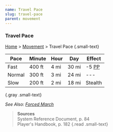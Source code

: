 ```yaml
---
name: Travel Pace
slug: travel-pace
parent: movement
---
```

### Travel Pace
[Home](dm-operations-center) > [Movement](movement) > Travel Pace {.small-text}

| Pace   | Minute | Hour | Day   | Effect              |
| ------ | ------ | ---- | ----- | ------------------- |
| Fast   | 400 ft | 4 mi | 30 mi | -5 [PP](perception) |
| Normal | 300 ft | 3 mi | 24 mi | ---                 |
| Slow   | 200 ft | 2 mi | 18 mi | Stealth             |
{.gray .small-text}

*See Also: [Forced March](forced-march)*

> **Sources** <br/>
> System Reference Document, p. 84<br/>
> Player's Handbook, p. 182
{.read .small-text}